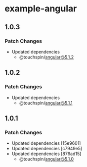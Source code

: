 # example-angular

## 1.0.3

### Patch Changes

- Updated dependencies
  - @touchspin/angular@5.1.2

## 1.0.2

### Patch Changes

- Updated dependencies
  - @touchspin/angular@5.1.1

## 1.0.1

### Patch Changes

- Updated dependencies [15e9601]
- Updated dependencies [c7949e5]
- Updated dependencies [876ad15]
  - @touchspin/angular@5.1.0
